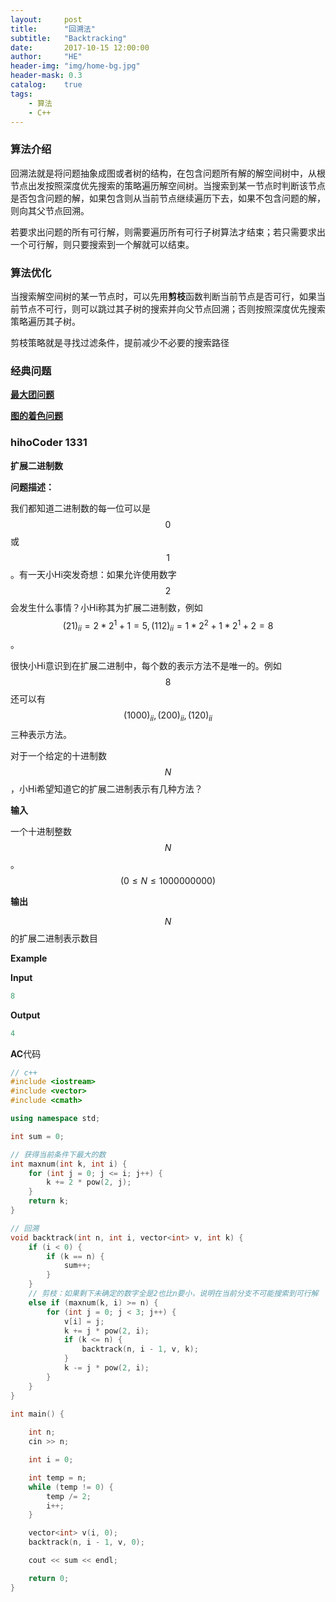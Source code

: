 ```yaml
---
layout:     post
title:      "回溯法"
subtitle:   "Backtracking"
date:       2017-10-15 12:00:00
author:     "HE"
header-img: "img/home-bg.jpg"
header-mask: 0.3
catalog:    true
tags:
    - 算法
    - C++
---
```


### 算法介绍

回溯法就是将问题抽象成图或者树的结构，在包含问题所有解的解空间树中，从根节点出发按照深度优先搜索的策略遍历解空间树。当搜索到某一节点时判断该节点是否包含问题的解，如果包含则从当前节点继续遍历下去，如果不包含问题的解，则向其父节点回溯。

若要求出问题的所有可行解，则需要遍历所有可行子树算法才结束；若只需要求出一个可行解，则只要搜索到一个解就可以结束。

### 算法优化

当搜索解空间树的某一节点时，可以先用**剪枝**函数判断当前节点是否可行，如果当前节点不可行，则可以跳过其子树的搜索并向父节点回溯；否则按照深度优先搜索策略遍历其子树。

剪枝策略就是寻找过滤条件，提前减少不必要的搜索路径

### 经典问题

**[最大团问题](https://hewenjie.github.io/2017/10/12/maximum-clique-problem/)**

**[图的着色问题](https://hewenjie.github.io/2017/10/13/graph-coloring-problem/)**

### hihoCoder 1331

**扩展二进制数**

**问题描述：**

我们都知道二进制数的每一位可以是$$0$$或$$1$$。有一天小Hi突发奇想：如果允许使用数字$$2$$会发生什么事情？小Hi称其为扩展二进制数，例如$$(21)_{ii} = 2 * 2^{1} + 1 = 5, (112)_{ii} = 1 * 2^{2} + 1 * 2^{1} + 2 = 8$$。

很快小Hi意识到在扩展二进制中，每个数的表示方法不是唯一的。例如$$8$$还可以有$$(1000)_{ii}, (200)_{ii}, (120)_{ii}$$三种表示方法。

对于一个给定的十进制数$$N$$ ，小Hi希望知道它的扩展二进制表示有几种方法？

**输入**

一个十进制整数$$N$$。$$(0 \leqslant N \leqslant 1000000000)$$

**输出**

$$N$$的扩展二进制表示数目

**Example**

**Input**

```c++
8
```

**Output**

```c++
4
```

**AC**代码

```c++
// c++
#include <iostream>
#include <vector>
#include <cmath>

using namespace std;

int sum = 0;

// 获得当前条件下最大的数
int maxnum(int k, int i) {
	for (int j = 0; j <= i; j++) {
		k += 2 * pow(2, j);
	}
	return k;
}

// 回溯
void backtrack(int n, int i, vector<int> v, int k) {
	if (i < 0) {
		if (k == n) {
			sum++;
		}
	}
	// 剪枝：如果剩下未确定的数字全是2也比n要小，说明在当前分支不可能搜索到可行解
	else if (maxnum(k, i) >= n) {
		for (int j = 0; j < 3; j++) {
			v[i] = j;
			k += j * pow(2, i);
			if (k <= n) {
				backtrack(n, i - 1, v, k);
			}
			k -= j * pow(2, i);
		}
	}
}

int main() {
	
	int n;
	cin >> n;

	int i = 0;

	int temp = n;
	while (temp != 0) {
		temp /= 2;
		i++;
	}

	vector<int> v(i, 0);
	backtrack(n, i - 1, v, 0);

	cout << sum << endl;

	return 0;
}
```